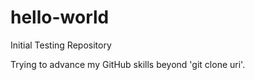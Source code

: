 # hello-world
Initial Testing Repository

Trying to advance my GitHub skills beyond 'git clone uri'.

